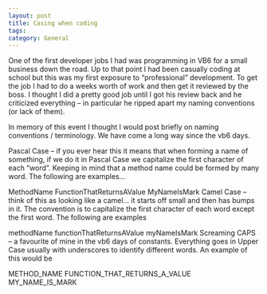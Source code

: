 ```yaml
---
layout: post
title: Casing when coding
tags: 
category: General
---
```

One of the first developer jobs I had was programming in VB6 for a small business down the road. Up to that point I had been casually coding at school but this was my first exposure to “professional” development. To get the job I had to do a weeks worth of work and then get it reviewed by the boss. I thought I did a pretty good job until I got his review back and he criticized everything – in particular he ripped apart my naming conventions (or lack of them).

In memory of this event I thought I would post briefly on naming conventions / terminology. We have come a long way since the vb6 days.

Pascal Case – if you ever hear this it means that when forming a name of something, if we do it in Pascal Case we capitalize the first character of each “word”. Keeping in mind that a method name could be formed by many word. The following are examples…

MethodName
FunctionThatReturnsAValue
MyNameIsMark
Camel Case – think of this as looking like a camel… it starts off small and then has bumps in it. The convention is to capitalize the first character of each word except the first word. The following are examples

methodName
functionThatReturnsAValue
myNameIsMark
Screaming CAPS – a favourite of mine in the vb6 days of constants. Everything goes in Upper Case usually with underscores to identify different words. An example of this would be

METHOD_NAME
FUNCTION_THAT_RETURNS_A_VALUE
MY_NAME_IS_MARK